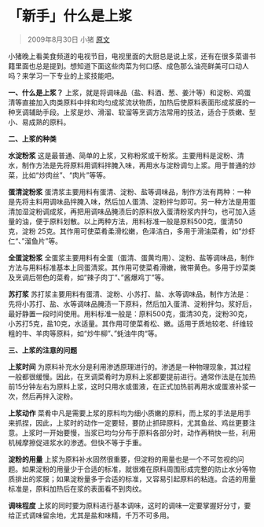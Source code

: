 # 「新手」什么是上浆

> 2009年8月30日 小猪  [原文](http://blog.xiachufang.com/article/726)

小猪晚上看美食频道的电视节目，电视里面的大厨总是说上浆，还有在很多菜谱书籍里面也总是提到。想知道下面这些肉菜为何口感、成色那么油亮鲜美可口动人吗？来学习一下专业的上浆技能吧。

**一、什么是上浆？**
上浆，就是将调味品（盐、料酒、葱、姜汁等）和淀粉、鸡蛋清等直接加入肉类原料中拌和均匀成浆流状物质，加热后使原料表面形成浆膜的一种烹调辅助手段。上浆是炒、滑溜、软溜等烹调方法常用的技法，适合于质嫩、型小、易成熟的原料。

**二、上浆的种类**

**水淀粉浆**
这是最普通、简单的上浆，又称粉浆或干粉浆。主要用料是淀粉、清水，制作方法是先将原料用调料拌腌入味，再用水与淀粉调匀上浆。用于普通的炒菜，比如“炒肉丝”、“肉片”等等。

**蛋清淀粉浆**
蛋清浆主要用料有蛋清、淀粉、盐等调味品，制作方法有两种：一种是先将主料用调味品拌腌入味，然后加人蛋清、淀粉拌匀即可。另一种方法是用蛋清加湿淀粉调成浆，再把用调味品腌渍后的原料放入蛋清粉浆内拌匀，也可加入适量的油，便于原料划散。以上两种方法，用料标准一般是原料500克，蛋清50克，淀粉 25克。其作用可使菜肴柔滑松嫩，色泽洁白，多用于滑油菜肴，如”炒虾仁“、”溜鱼片”等。

**全蛋淀粉浆**
全蛋浆主要用料有全蛋（蛋清、蛋黄均用）、淀粉、盐等调味品，制作方法与用料标准基本上同蛋清浆。其作用可使菜肴滑嫩，微带黄色。多用于炒菜类及烹调后带色的菜肴，如”辣子肉丁”、”酱爆鸡丁”等。

**苏打浆**
苏打浆主要用料有蛋清、淀粉、小苏打、盐、水等调味品，制作方法是：先将小苏打、盐、水等调味品腌渍一下原料，然后加入蛋清、淀粉拌匀。浆好后，最好静置一段时间使用。用料标准一般是：原料500克，蛋清30克，淀粉30克，小苏打5克，盐10克，水适量。其作用可使菜肴松、嫩。适用于质地较老、纤维较粗的牛、羊肉等原料，如“炒牛柳”、”蚝油牛肉“等。

**三、上浆的注意的问题**

**上浆时间**
为原料补充水分是利用渗透原理进行的。渗透是一种物理现象，其过程一般都很缓慢。因此，在烹调菜肴时为原料上浆都要提前进行。通常作法是在加热前15分钟左右为原料上浆，这时只用水或蛋液，在正式加热前再用水或蛋液补浆一次，然后再拌入淀粉。

**上浆动作**
菜肴中凡是需要上浆的原料均为细小质嫩的原料，而上浆的手法是用手来抓捏，因此，上浆时的动作一定要轻，要防止抓碎原料，尤其鱼丝、鸡丝更要注意。上浆时一开始要慢，当浆已均匀分布于原料各部分时，动作再稍快一些，利用机械摩擦促进浆水的渗透。但快不等于手重。

**淀粉的用量**
上浆为原料补水固然很重要，但淀粉的用量也是一个不可忽视的问题。如果淀粉的用量少于合适的标准，就很难在原料周围形成完整的防止水分等物质排出的浆膜；如果淀粉量多于合适的标准，又容易引起原料的粘连。合适的用量标准是，原料加热后在浆的表面看不到肉纹。

**调味程度**
上浆的同时要为原料进行基本调味，这时的调味一定要掌握好分寸，要给正式调味留余地，尤其是盐和味精，千万不可多用。